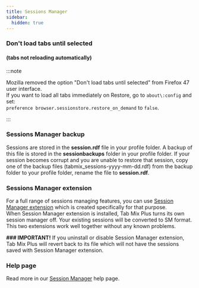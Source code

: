 ```yaml
---
title: Sessions Manager
sidebar:
  hidden: true
---
```


### Don't load tabs until selected

#### (tabs not reloading automatically)

:::note

Mozilla removed the option "Don't load tabs until selected" from Firefox 47 user interface.<br /> If
you want to load all tabs immediately on Restore, go to `about\:config` and set:<br />
`preference browser.sessionstore.restore_on_demand` to `false`.

:::

### Sessions Manager backup

Sessions are stored in the **session.rdf** file in your profile folder. A backup of this file is
stored in the **sessionbackups** folder in your profile folder. If your session becomes corrupt and
you are unable to restore that session, copy one of the backup files
(tabmix_sessions-yyyy-mm-dd.rdf) from the backup folder to your profile folder, rename the file to
<b>session.rdf</b>.

### Sessions Manager extension

For a full range of sessions managing features, you can use
[Session Manager extension](https://addons.mozilla.org/en-US/firefox/addon/session-manager/) which
is created specifically for that purpose.<br /> When Session Manager extension is installed, Tab Mix
Plus turns its own session manager off. Your existing sessions will be converted to SM format. This
two extensions work well together without any known problems.<br />

**### IMPORTANT!** If you uninstall or disable Session Manager extension, Tab Mix Plus will revert
back to its file which will not have the sessions saved with Session Manager extension.

### Help page

Read more in our [Session Manager](/help/session-startexit) help page.
